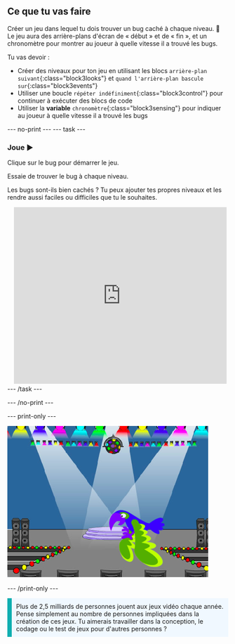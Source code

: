 ## Ce que tu vas faire

Créer un jeu dans lequel tu dois trouver un bug caché à chaque niveau. 🐞 Le jeu aura des arrière-plans d'écran de « début » et de « fin », et un chronomètre pour montrer au joueur à quelle vitesse il a trouvé les bugs.

Tu vas devoir :
+ Créer des niveaux pour ton jeu en utilisant les blocs `arrière-plan suivant`{:class="block3looks"} et `quand l'arrière-plan bascule sur`{:class="block3events"}
+ Utiliser une boucle `répéter indéfiniment`{:class="block3control"} pour continuer à exécuter des blocs de code
+ Utiliser la **variable** `chronomètre`{:class="block3sensing"} pour indiquer au joueur à quelle vitesse il a trouvé les bugs

--- no-print ---
--- task --- 
### Joue ▶️
<div style="display: flex; flex-wrap: wrap">
<div style="flex-basis: 200px; flex-grow: 1">  
Clique sur le bug pour démarrer le jeu.

Essaie de trouver le bug à chaque niveau.

Les bugs sont-ils bien cachés ? Tu peux ajouter tes propres niveaux et les rendre aussi faciles ou difficiles que tu le souhaites.

</div>
<div class="scratch-preview" style="margin-left: 15px;">
  <iframe allowtransparency="true" width="485" height="402" src="https://scratch.mit.edu/projects/embed/600265078/?autostart=false" frameborder="0"></iframe>
</div>
</div>
--- /task ---

--- /no-print ---

--- print-only ---

![Le projet achevé.](images/showcase_static.png)

--- /print-only ---

<p style="border-left: solid; border-width:10px; border-color: #0faeb0; background-color: aliceblue; padding: 10px;">
Plus de 2,5 milliards de personnes jouent aux jeux vidéo chaque année. Pense simplement au nombre de personnes impliquées dans la création de ces jeux. Tu aimerais travailler dans la conception, le codage ou le test de jeux pour d'autres personnes ? 
</p>
